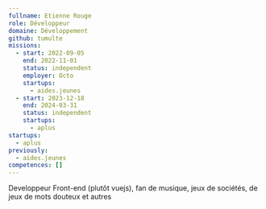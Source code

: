 ```yaml
---
fullname: Etienne Rouge
role: Développeur
domaine: Développement
github: tumulte
missions:
  - start: 2022-09-05
    end: 2022-11-01
    status: independent
    employer: Octo
    startups:
      - aides.jeunes
  - start: 2023-12-18
    end: 2024-03-31
    status: independent
    startups:
      - aplus
startups:
  - aplus
previously:
  - aides.jeunes
competences: []
---
```

Developpeur Front-end (plutôt vuejs), fan de musique, jeux de sociétés, de jeux de mots douteux et autres